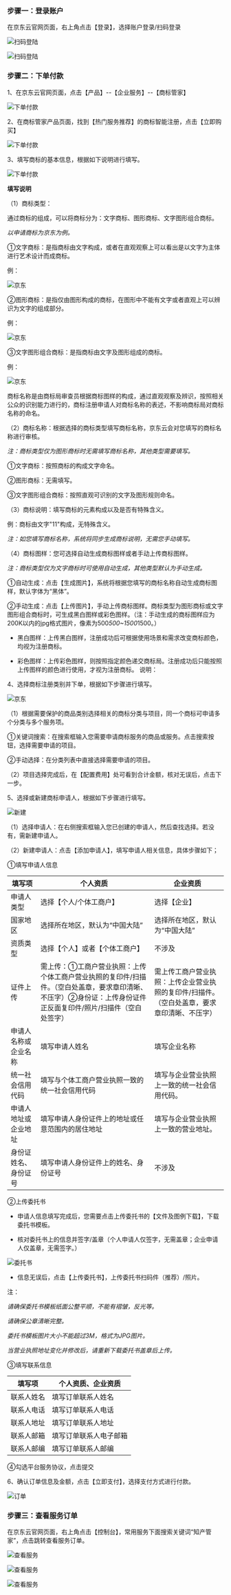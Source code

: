### 步骤一：登录账户

在京东云官网页面，右上角点击【登录】，选择账户登录/扫码登录

![扫码登陆](https://static-ftcms.jd.com/p/files/6364e0889eabc0def83aa33c.png)

![扫码登陆](https://static-ftcms.jd.com/p/files/6364e08d20ee4c675e53d834.png)

### 步骤二：下单付款
1、在京东云官网页面，点击【产品】--【企业服务】--【商标管家】

![下单付款](https://static-ftcms.jd.com/p/files/6364f00320ee4c675e53d839.png)

2、在商标管家产品页面，找到【热门服务推荐】的商标智能注册，点击【立即购买】

![下单付款](https://static-ftcms.jd.com/p/files/6364f01b9eabc0def83aa342.png)

3、填写商标的基本信息，根据如下说明进行填写。

![下单付款](https://static-ftcms.jd.com/p/files/6364f03220ee4c675e53d83a.png)

**填写说明**

（1）商标类型：

通过商标的组成，可以将商标分为：文字商标、图形商标、文字图形组合商标。

*以申请商标为京东为例。*

 ①文字商标：是指商标由文字构成，或者在直观观察上可以看出是以文字为主体进行艺术设计而成商标。

例：

![京东](https://static-ftcms.jd.com/p/files/6364f1749eabc0def83aa343.png)

 ②图形商标：是指仅由图形构成的商标，在图形中不能有文字或者直观上可以辨识为文字的组成部分。

例：

![京东](https://static-ftcms.jd.com/p/files/6364f1769eabc0def83aa344.png)

 ③文字图形组合商标：是指商标由文字及图形组成的商标。

例：

![京东](https://static-ftcms.jd.com/p/files/6364f17820ee4c675e53d83c.png)

商标名称是由商标局审查员根据商标图样的构成，通过直观观察及辨识，按照相关公众的识别能力进行的，商标注册申请人对商标名称的表述，不影响商标局对商标名称的命名。

（2）商标名称：根据选择的商标类型填写商标名称，京东云会对您填写的商标名称进行审核。

*注：商标类型仅为图形商标时无需填写商标名称，其他类型需要填写。*

  ①文字商标：按照商标的构成文字命名。

  ②图形商标：无需填写。

  ③文字图形组合商标：按照直观可识别的文字及图形规则命名。


（3）商标说明：填写商标的元素构成以及是否有特殊含义。

例：商标由文字"11"构成，无特殊含义。

*注：如您填写商标名称，系统将同步生成商标说明，无需您手动填写。*


（4）商标图样：您可选择自动生成商标图样或者手动上传商标图样。

*注：商标类型仅为文字商标时可使用自动生成，其他类型默认为手动生成。*

  ①自动生成：点击【生成图片】，系统将根据您填写的商标名称自动生成商标图样，默认字体为“黑体”。

  ②手动生成：点击【上传图片】，手动上传商标图样。商标类型为图形商标或文字图形组合商标时，可生成黑白图样或彩色图样。（注：手动生成的商标图样应为200K以内的jpg格式图片，像素为500*500~1500*1500。）

 - 黑白图样：上传黑白图样，注册成功后可根据使用场景和需求改变商标颜色，均视为注册商标。

 - 彩色图样：上传彩色图样，则按照指定颜色递交商标局。注册成功后只能按照上传图样的颜色进行使用，才视为注册商标。
说明：


4、选择商标注册类别并下单，根据如下步骤进行填写。

![京东](https://static-ftcms.jd.com/p/files/6364f04320ee4c675e53d83b.png)

（1）根据需要保护的商品类别选择相关的商标分类与项目，同一个商标可申请多个分类与多个服务项。

  ①关键词搜索：在搜索框输入您需要申请商标服务的商品或服务。点击搜索按钮，选择需要申请的项目。
 
  ②手动选择：在分类列表中直接选择需要申请的项目。
 
（2）项目选择完成后，在【配置费用】处可看到合计金额，核对无误后，点击下一步。

5、选择或新建商标申请人，根据如下步骤进行填写。

![新建](https://static-ftcms.jd.com/p/files/6364f9e720ee4c675e53d83d.png)

 （1）选择申请人：在右侧搜索框输入您已创建的申请人，然后查找选择。若没有，需新建申请人。
 
 （2）新建申请人：点击【添加申请人】，填写申请人相关信息，具体步骤如下；
 
  ①填写申请人信息

| **填写项** | **个人资质** | **企业资质** | 
|----------|----------|----------|
|   申请人类型     |    选择【个人/个体工商户】    |    选择【企业】    |  
|    国家地区    |    选择所在地区，默认为“中国大陆”    |    选择所在地区，默认为“中国大陆”    |  
|    资质类型    |    选择【个人】或者【个体工商户】    |    不涉及    |  
|    证件上传    |    需上传：①工商户营业执照：上传个体工商户营业执照的复印件/扫描件。（空白处盖章，要求章印清晰、不压字）②身份证：上传身份证件正反面复印件/照片/扫描件（空白处签字） |   需上传工商户营业执照：上传企业营业执照的复印件/扫描件。（空白处盖章，要求章印清晰、不压字） |  
|    申请人名称或企业名称    |    填写申请人姓名    |   填写企业名称     |  
|    统一社会信用代码   |     填写与个体工商户营业执照一致的统一社会信用代码   |     填写与企业营业执照上一致的统一社会信用代码。   |  
|    申请人地址或企业地址   |    填写申请人身份证件上的地址或任意范围内的居住地址    |     填写与企业营业执照上一致的营业地址。   |  
|    身份证姓名、身份证号   |   填写申请人身份证件上的姓名、身份证号     |   不涉及     |  


  ②上传委托书

 - 申请人信息填写完成后，您需要点击上传委托书的【文件及图例下载】，下载委托书模板。
 
 - 核对委托书上的信息并签字/盖章（个人申请人仅签字，无需盖章；企业申请人仅盖章，无需签字。）

![委托书](https://static-ftcms.jd.com/p/files/6364f9c89eabc0def83aa345.png)

- 信息无误后，点击【上传委托书】，上传委托书扫码件（推荐）/照片。

注：

*请确保委托书模板纸面公整平顺，不能有褶皱，反光等。*

*请确保公章清晰完整。*

*委托书模板图片大小不能超过3M，格式为JPG图片。*

*当营业执照地址变化并修改后，请重新下载委托书盖章后上传。*

 ③填写联系信息
 
  | **填写项** | **个人资质、企业资质** |   
|----------|----------|
|    联系人姓名    |    填写订单联系人姓名    |  
|    联系人电话   |    填写订单联系人电话    |  
|    联系人地址    |   填写订单联系人地址    |  
|    联系人邮箱    |   填写订单联系人电子邮箱    |  
|    联系人邮编    |   填写订单联系人邮编    |  


 ④勾选平台服务协议，点击提交

6、确认订单信息及金额，点击【立即支付】，选择支付方式进行付款。

![订单](https://static-ftcms.jd.com/p/files/6364fa409eabc0def83aa346.png)

### 步骤三：查看服务订单

在京东云官网页面，右上角点击【控制台】，常用服务下面搜索关键词“知产管家”，点击跳转查看服务订单。

![查看服务](https://static-ftcms.jd.com/p/files/6364e4419eabc0def83aa340.png)

![查看服务](https://static-ftcms.jd.com/p/files/6364e4439eabc0def83aa341.png)

![查看服务](https://static-ftcms.jd.com/p/files/6364e44520ee4c675e53d838.png)




